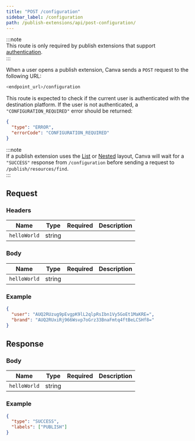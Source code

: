 ```yaml
---
title: "POST /configuration"
sidebar_label: /configuration
path: /publish-extensions/api/post-configuration/
---
```


:::note  
 This route is only required by publish extensions that support [authentication](./../authentication.md).  
:::

When a user opens a publish extension, Canva sends a `POST` request to the following URL:

```bash
<endpoint_url>/configuration
```

This route is expected to check if the current user is authenticated with the destination platform. If the user is not authenticated, a `"CONFIGURATION_REQUIRED"` error should be returned:

```json
{
  "type": "ERROR",
  "errorCode": "CONFIGURATION_REQUIRED"
}
```

:::note  
 If a publish extension uses the [List](./../list-layout.md) or [Nested](./../nested-layout.md) layout, Canva will wait for a `"SUCCESS"` response from `/configuration` before sending a request to `/publish/resources/find`.  
:::

## Request

### Headers

| Name         | Type   | Required | Description |
| ------------ | ------ | -------- | ----------- |
| `helloWorld` | string | <Tick /> |             |

### Body

| Name         | Type   | Required | Description |
| ------------ | ------ | -------- | ----------- |
| `helloWorld` | string | <Tick /> |             |

### Example

```json
{
  "user": "AUQ2RUzug9pEvgpK9lL2qlpRsIbn1Vy5GoEt1MaKRE=",
  "brand": "AUQ2RUxiRj966Wsvp7oGrz33BnaFmtq4ftBeLCSHf8="
}
```

## Response

### Body

| Name         | Type   | Required | Description |
| ------------ | ------ | -------- | ----------- |
| `helloWorld` | string | <Tick /> |             |

### Example

```json
{
  "type": "SUCCESS",
  "labels": ["PUBLISH"]
}
```
